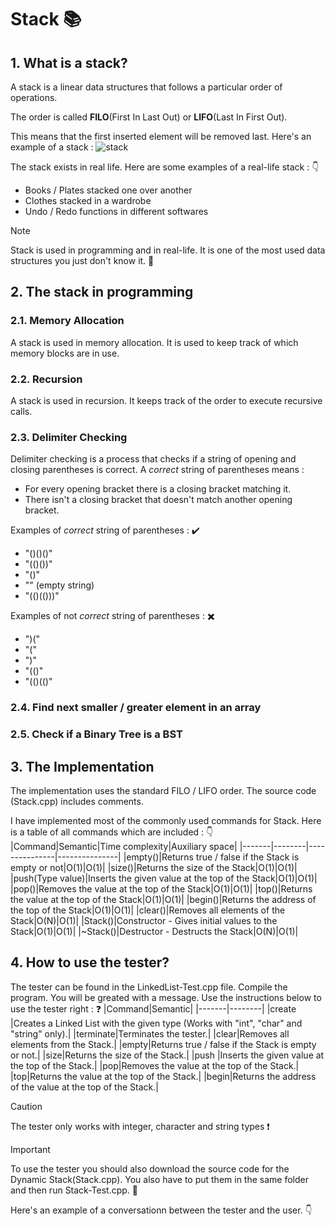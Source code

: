 # Stack 📚

## 1. What is a stack?
A stack is a linear data structures that follows a particular order of operations.

The order is called **FILO**(First In Last Out) or **LIFO**(Last In First Out). 

This means that the first inserted element will be removed last.
Here's an example of a stack :
![stack](https://github.com/NValchanov09/Dynamic-Data-Structures/assets/158312030/f5ac625e-df1e-4c9f-99f7-46194c963e23)

The stack exists in real life. Here are some examples of a real-life stack : 👇
 - Books / Plates stacked one over another
 - Clothes stacked in a wardrobe
 - Undo / Redo functions in different softwares

> [!NOTE]
> Stack is used in programming and in real-life. It is one of the most used data structures you just don't know it. 🙂

## 2. The stack in programming
### 2.1. Memory Allocation
A stack is used in memory allocation. It is used to keep track of which memory blocks are in use. 
### 2.2. Recursion 
A stack is used in recursion. It keeps track of the order to execute recursive calls.
### 2.3. Delimiter Checking
Delimiter checking is a process that checks if a string of opening and closing parentheses is correct.
A *correct* string of parentheses means :
 - For every opening bracket there is a closing bracket matching it.
 - There isn't a closing bracket that doesn't match another opening bracket.


Examples of *correct* string of parentheses : ✔️
 - "()()()"
 - "(()())"
 - "()"
 - "" (empty string)
 - "(()(()))"

Examples of not *correct* string of parentheses : ✖️
 - ")("
 - "("
 - ")"
 - "(()"
 - "(()(()"

### 2.4. Find next smaller / greater element in an array

### 2.5. Check if a Binary Tree is a BST

## 3. The Implementation
The implementation uses the standard FILO / LIFO order.
The source code (Stack.cpp) includes comments.

I have implemented most of the commonly used commands for Stack. Here is a table of all commands which are included : 👇
|Command|Semantic|Time complexity|Auxiliary space|
|-------|--------|---------------|---------------|
|empty()|Returns true / false if the Stack is empty or not|O(1)|O(1)|
|size()|Returns the size of the Stack|O(1)|O(1)|
|push(Type value)|Inserts the given value at the top of the Stack|O(1)|O(1)|
|pop()|Removes the value at the top of the Stack|O(1)|O(1)|
|top()|Returns the value at the top of the Stack|O(1)|O(1)|
|begin()|Returns the address of the top of the Stack|O(1)|O(1)|
|clear()|Removes all elements of the Stack|O(N)|O(1)|
|Stack()|Constructor - Gives initial values to the Stack|O(1)|O(1)|
|~Stack()|Destructor - Destructs the Stack|O(N)|O(1)|

## 4. How to use the tester?
The tester can be found in the LinkedList-Test.cpp file. Compile the program. You will be greated with a message. Use the instructions below to use the tester right : ❓
|Command|Semantic|
|-------|--------|
|create <Type>|Creates a Linked List with the given type (Works with "int", "char" and "string" only).|
|terminate|Terminates the tester.|
|clear|Removes all elements from the Stack.|
|empty|Returns true / false if the Stack is empty or not.|
|size|Returns the size of the Stack.|
|push <value>|Inserts the given value at the top of the Stack.|
|pop|Removes the value at the top of the Stack.|
|top|Returns the value at the top of the Stack.|
|begin|Returns the address of the value at the top of the Stack.|

> [!CAUTION]
> The tester only works with integer, character and string types ❗

> [!IMPORTANT]
> To use the tester you should also download the source code for the Dynamic Stack(Stack.cpp). You also have to put them in the same folder and then run Stack-Test.cpp. 💜

Here's an example of a conversationn between the tester and the user. 👇
